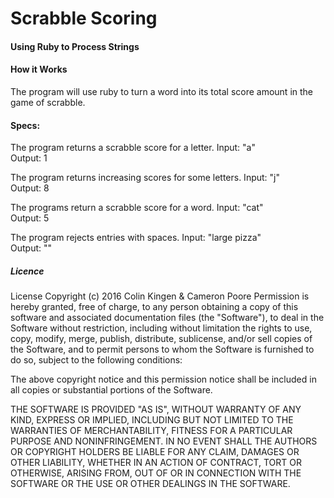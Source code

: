 # Scrabble Scoring
#### Using Ruby to Process Strings
#### How it Works

The program will use ruby to turn a word into its
total score amount in the game of scrabble.

#### Specs:


The program returns a scrabble score for a letter.
Input:  "a"  
Output:  1

The program returns increasing scores for some letters.
Input:  "j"  
Output:  8


The programs return a scrabble score for a word.
Input:  "cat"  
Output:  5


The program rejects entries with spaces.
Input:  "large pizza"  
Output:  ""


##### Licence

License Copyright (c) 2016 Colin Kingen & Cameron Poore
Permission is hereby granted, free of charge, to any person obtaining a copy of this software and associated documentation files (the "Software"), to deal in the Software without restriction, including without limitation the rights to use, copy, modify, merge, publish, distribute, sublicense, and/or sell copies of the Software, and to permit persons to whom the Software is furnished to do so, subject to the following conditions:

The above copyright notice and this permission notice shall be included in all copies or substantial portions of the Software.

THE SOFTWARE IS PROVIDED "AS IS", WITHOUT WARRANTY OF ANY KIND, EXPRESS OR IMPLIED, INCLUDING BUT NOT LIMITED TO THE WARRANTIES OF MERCHANTABILITY, FITNESS FOR A PARTICULAR PURPOSE AND NONINFRINGEMENT. IN NO EVENT SHALL THE AUTHORS OR COPYRIGHT HOLDERS BE LIABLE FOR ANY CLAIM, DAMAGES OR OTHER LIABILITY, WHETHER IN AN ACTION OF CONTRACT, TORT OR OTHERWISE, ARISING FROM, OUT OF OR IN CONNECTION WITH THE SOFTWARE OR THE USE OR OTHER DEALINGS IN THE SOFTWARE.
